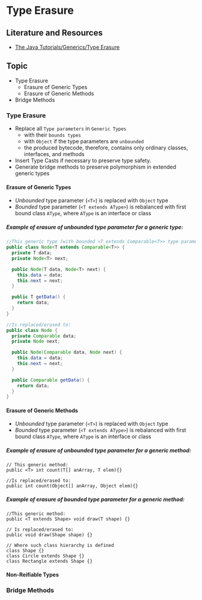 # Type Erasure

## Literature and Resources

- [The Java Tutorials/Generics/Type Erasure](https://docs.oracle.com/javase/tutorial/java/generics/erasure.html)

## Topic

- Type Erasure
    - Erasure of Generic Types
    - Erasure of Generic Methods
- Bridge Methods

### Type Erasure

- Replace all `Type parameters` in `Generic Types`
    - with their `bounds types`
    - with `Object` if the type parameters are `unbounded`
    - the produced bytecode, therefore, contains only ordinary classes, interfaces, and methods
- Insert Type Casts if necessary to preserve type safety.
- Generate bridge methods to preserve polymorphism in extended generic types

#### Erasure of Generic Types

- _Unbounded_ type parameter (`<T>`) is replaced with `Object` type
- _Bounded_ type parameter (`<T extends AType>`) is rebalanced with first bound class `AType`, where `AType` is an
  interface or class

##### Example of erasure of _unbounded type parameter_ <T> for a generic type:

```java
//This generic type (with bounded <T extends Comparable<T>> type parameter):
public class Node<T extends Comparable<T>> {
  private T data;
  private Node<T> next;

  public Node(T data, Node<T> next) {
    this.data = data;
    this.next = next;
  }

  public T getData() {
    return data;
  }
}
```

```java
//Is replaced/erased to:
public class Node {
  private Comparable data;
  private Node next;

  public Node(Comparable data, Node next) {
    this.data = data;
    this.next = next;
  }

  public Comparable getData() {
    return data;
  }
}
```

#### Erasure of Generic Methods

- _Unbounded_ type parameter (`<T>`) is replaced with `Object` type
- _Bounded_ type parameter (`<T extends AType>`) is rebalanced with first bound class `AType`, where `AType` is an
  interface or class

##### Example of erasure of _unbounded_ type parameter <T> for a generic method:

```
// This generic method:
public <T> int count(T[] anArray, T elem){}
```

```
//Is replaced/erased to:
public int count(Object[] anArray, Object elem){}
```

##### Example of erasure of _bounded_ type parameter <T extends Shape> for a generic method:

```
//This generic method:
public <T extends Shape> void draw(T shape) {}
```

```
// Is replaced/erased to:
public void draw(Shape shape) {}
```

```
// Where such class hierarchy is defined
class Shape {}
class Circle extends Shape {}
class Rectangle extends Shape {}
```

#### Non-Reifiable Types

### Bridge Methods